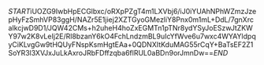 $START$iUOZG9IwbHpECGlbxc/oRXpPZgT4m1LXVbj6/iJ0iYUAhNPhWZmzJzepHyFzSmhVP83ggH/NAZr5E1jiej2XZTGyoGMezliY8Pnx0m1mL+DdL/7gnXrcaIkcjwD9D1/JQW42CMs+h2uheH4hoZxEGMTn1pTNr8ydYSyJoESzwJtZKWY97w2K8vLeIj2E/Rl8bzanY6kO4FchLndzmBL9uIcYfWve6u7wxc4WYAYldpqyCiKLvgGw9tHQUyFNspKsmHgtEAa+0QDNXItKduMAG55rCqY+BaTsEF2Z1SoYR3l3XVJxJuLkAxroJRbFDffzqba6flRUL0aBDn9orJmnDw==$END$